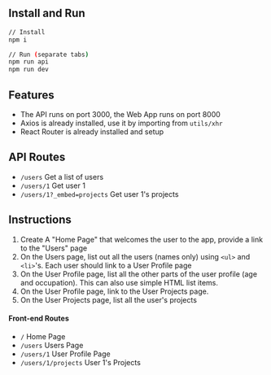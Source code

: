 ## Install and Run

```sh
// Install
npm i

// Run (separate tabs)
npm run api
npm run dev
```

## Features

- The API runs on port 3000, the Web App runs on port 8000
- Axios is already installed, use it by importing from `utils/xhr`
- React Router is already installed and setup

## API Routes

- `/users` Get a list of users
- `/users/1` Get user 1
- `/users/1?_embed=projects` Get user 1's projects

## Instructions

1. Create A "Home Page" that welcomes the user to the app, provide a link to the "Users" page
2. On the Users page, list out all the users (names only) using `<ul>` and `<li>`'s. Each user should link to a User Profile page
3. On the User Profile page, list all the other parts of the user profile (age and occupation). This can also use simple HTML list items.
4. On the User Profile page, link to the User Projects page.
5. On the User Projects page, list all the user's projects

#### Front-end Routes

- `/` Home Page
- `/users` Users Page
- `/users/1` User Profile Page
- `/users/1/projects` User 1's Projects

